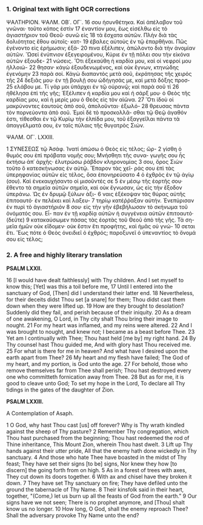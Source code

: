 ### 1. Original text with light OCR corrections

ΨΑΛΤΗΡΙΟΝ. ΨΑΛΜ. ΟΒ΄. ΟΓ΄.
16 σου ἠσυνθέτηκα. Καὶ ἀπέλαβον τοῦ γνῶναι· τοῦτο κόπος ἐστὶν
17 ἐναντίον μου, ἕως εἰσέλθω εἰς τὸ ἁγιαστήριον τοῦ Θεοῦ· συνῶ εἰς
18 τὰ ἔσχατα αὐτῶν. Πλὴν διὰ τὰς δολιότητας ἔθου αὐτοῖς· κατ-
19 έβαλες αὐτοὺς ἐν τῷ ἐπαρθῆναι. Πῶς ἐγένοντο εἰς ἐρήμωσιν; ἐξά-
20 πινα ἐξέλιπεν, ἀπώλοντο διὰ τὴν ἀνομίαν αὐτῶν. Ὥσεί ἐνύπνιον
   ἐξεγειρομένου, Κύριε ἐν τῇ πόλει σου τὴν εἰκόνα αὐτῶν ἐξουδε-
21 νώσεις. Ὅτι ἐξεκαύθη ἡ καρδία μου, καὶ οἱ νεφροί μου ἠλλοιώ-
22 θησαν· κἀγὼ ἐξουδενωμένος, καὶ οὐκ ἔγνων, κτηνώδης ἐγενόμην
23 παρὰ σοί. Κἀγὼ διαπαντὸς μετὰ σοῦ, ἐκράτησας τῆς χειρός τῆς
24 δεξιᾶς μου· ἐν τῇ βουλῇ σου ὡδήγησάς με, καὶ μετὰ δόξης προσ-
25 ελάβου με. Τί γάρ μοι ὑπάρχει ἐν τῷ οὐρανῷ; καὶ παρὰ σοῦ τί
26 ἠθέλησα ἐπὶ τῆς γῆς; Ἐξέλιπεν ἡ καρδία μου καὶ ἡ σάρξ μου· ὁ
   Θεὸς τῆς καρδίας μου, καὶ ἡ μερίς μου ὁ Θεὸς εἰς τὸν αἰῶνα.
27 Ὅτι ἰδοὺ οἱ μακρύνοντες ἑαυτοὺς ἀπὸ σοῦ, ἀπολοῦνται· ἐξωλό-
28 θρευσας πάντα τὸν πορνεύοντα ἀπὸ σοῦ. Ἐμοὶ δὲ τὸ προσκολλᾶ-
   σθαι τῷ Θεῷ ἀγαθόν ἐστι, τίθεσθαι ἐν τῷ Κυρίῳ τὴν ἐλπίδα μου,
   τοῦ ἐξαγγεῖλαι πάντα τὰ ἀπαγγέλματά σου, ἐν ταῖς πύλαις τῆς
   θυγατρὸς Σιών.

ΨΑΛΜ. ΟΓ΄. LXXIII.

1 ΣΥΝΕΣΕΩΣ τῷ Ἀσάφ. Ἱνατί ἀπώσω ὁ Θεὸς εἰς τέλος; ὤρ-
2 γίσθη ὁ θυμός σου ἐπὶ πρόβατα νομῆς σου; Μνήσθητι τῆς συνα-
   γωγῆς σου ἧς ἐκτήσω ἀπ᾿ ἀρχῆς· ἐλυτρώσω ῥάβδον κληρονομίας
3 σου, ὄρος Σιὼν τοῦτο ὃ κατεσκήνωσας ἐν αὐτῷ. Ἔπαρον τὰς χεῖ-
   ράς σου ἐπὶ τὰς ὑπερηφανίας αὐτῶν εἰς τέλος, ὅσα ἐπονηρεύσατο
4 ὁ ἐχθρὸς ἐν τῷ ἁγίῳ (σου). Καὶ ἐνεκαυχήσαντο οἱ μισοῦντές σε
5 ἐν μέσῳ τῆς ἑορτῆς σου· ἔθεντο τὰ σημεῖα αὐτῶν σημεῖα, καὶ οὐκ
   ἔγνωσαν, ὡς εἰς τὴν ἔξοδον ὑπεράνω. Ὡς ἐν δρυμῷ ξύλων ἀξι-
6 ναις ἐξέκοψαν τὰς θύρας αὐτῆς ἐπιτοαυτό· ἐν πελέκει καὶ λαξευ-
7 τηρίῳ κατέῤῥαξαν αὐτήν. Ἐνεπύρισαν ἐν πυρὶ τὸ ἁγιαστήριόν
8 σου· εἰς τὴν γῆν ἐβεβήλωσαν τὸ σκήνωμα τοῦ ὀνόματός σου. Εἶ-
   παν ἐν τῇ καρδίᾳ αὐτῶν ἡ συγγένεια αὐτῶν ἐπιτοαυτό· (δεῦτε)
9 κατακαύσωμεν πάσας τὰς ἑορτὰς τοῦ Θεοῦ ἀπὸ τῆς γῆς. Τὰ ση-
   μεῖα ἡμῶν οὐκ εἴδομεν· οὐκ ἔστιν ἔτι προφήτης, καὶ ἡμᾶς οὐ γνώ-
10 σεται ἔτι. Ἕως πότε ὁ Θεὸς ὀνειδιεῖ ὁ ἐχθρός; παροξυνεῖ ὁ ὑπεναντίος τὸ ὄνομά σου εἰς τέλος;

### 2. A free and highly literary translation

**PSALM LXXII.**

16 [I would have dealt faithlessly] with Thy children.
And I set myself to know this;
[Yet] was this a toil before me,
17 Until I entered into the sanctuary of God,
[Then] did I understand their latter end.
18 Nevertheless, for their deceits didst Thou set [a snare] for them;
Thou didst cast them down when they were lifted up.
19 How are they brought to desolation?
Suddenly did they fail, and perish because of their iniquity.
20 As a dream of one awakening,
O Lord, in Thy city shalt Thou bring their image to nought.
21 For my heart was inflamed, and my reins were altered.
22 And I was brought to nought, and knew not;
I became as a beast before Thee.
23 Yet am I continually with Thee;
Thou hast held [me by] my right hand.
24 By Thy counsel hast Thou guided me,
And with glory hast Thou received me.
25 For what is there for me in heaven?
And what have I desired upon the earth apart from Thee?
26 My heart and my flesh have failed;
The God of my heart, and my portion, is God unto the age.
27 For behold, those who remove themselves far from Thee shall perish;
Thou hast destroyed every one who committeth fornication away from Thee.
28 But as for me, it is good to cleave unto God;
To set my hope in the Lord,
To declare all Thy tidings in the gates of the daughter of Zion.

**PSALM LXXIII.**

A Contemplation of Asaph.

1 O God, why hast Thou cast [us] off forever?
Why is Thy wrath kindled against the sheep of Thy pasture?
2 Remember Thy congregation, which Thou hast purchased from the beginning;
Thou hast redeemed the rod of Thine inheritance,
This Mount Zion, wherein Thou hast dwelt.
3 Lift up Thy hands against their utter pride,
All that the enemy hath done wickedly in Thy sanctuary.
4 And those who hate Thee have boasted in the midst of Thy feast;
They have set their signs [to be] signs,
Nor knew they how [to discern] the going forth from on high.
5 As in a forest of trees with axes,
They cut down its doors together.
6 With ax and chisel have they broken it down.
7 They have set Thy sanctuary on fire;
They have defiled unto the ground the tabernacle of Thy Name.
8 Their kinsfolk said in their heart, together,
"(Come,) let us burn up all the feasts of God from the earth."
9 Our signs have we not seen;
There is no prophet anymore, and [Thou] shalt know us no longer.
10 How long, O God, shall the enemy reproach Thee?
Shall the adversary provoke Thy Name unto the end?